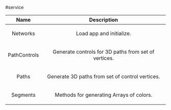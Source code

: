 
#service

| Name | Description |
| :--: | :--: |
| Networks | <p>Load app and initialize.</p>  |
| PathControls | <p>Generate controls for 3D paths from set of vertices.</p>  |
| Paths | <p>Generate 3D paths from set of control vertices.</p>  |
| Segments | <p>Methods for generating Arrays of colors.</p>  |


